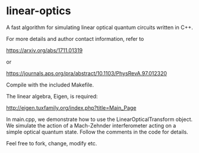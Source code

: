 # linear-optics
A fast algorithm for simulating linear optical quantum circuits written in C++.

For more details and author contact information, refer to

https://arxiv.org/abs/1711.01319

or

https://journals.aps.org/pra/abstract/10.1103/PhysRevA.97.012320

Compile with the included Makefile.

The linear algebra, Eigen, is required:

  http://eigen.tuxfamily.org/index.php?title=Main_Page

In main.cpp, we demonstrate how to use the LinearOpticalTransform object. We simulate the action of a Mach-Zehnder interferometer acting on a simple optical quantum state. Follow the comments in the code for details.

Feel free to fork, change, modify etc.


